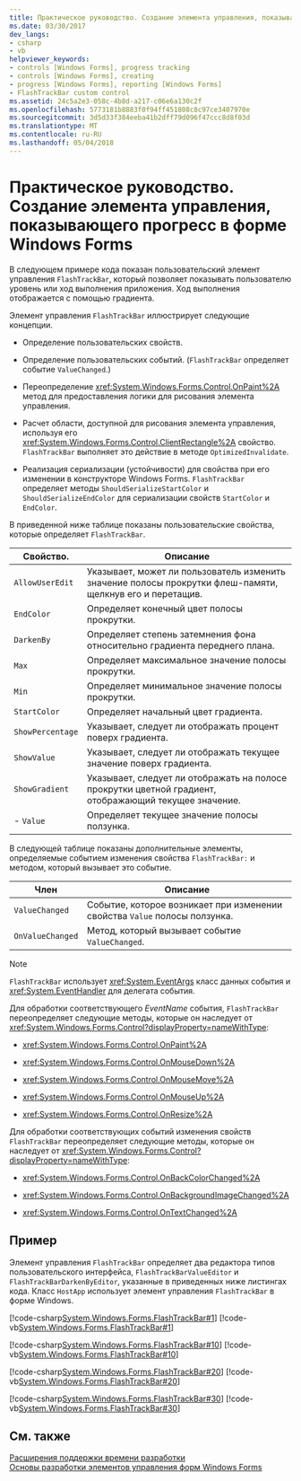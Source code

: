 ```yaml
---
title: Практическое руководство. Создание элемента управления, показывающего прогресс в форме Windows Forms
ms.date: 03/30/2017
dev_langs:
- csharp
- vb
helpviewer_keywords:
- controls [Windows Forms], progress tracking
- controls [Windows Forms], creating
- progress [Windows Forms], reporting [Windows Forms]
- FlashTrackBar custom control
ms.assetid: 24c5a2e3-058c-4b8d-a217-c06e6a130c2f
ms.openlocfilehash: 5773181b8883f0f94ff451808c8c97ce3407970e
ms.sourcegitcommit: 3d5d33f384eeba41b2dff79d096f47ccc8d8f03d
ms.translationtype: MT
ms.contentlocale: ru-RU
ms.lasthandoff: 05/04/2018
---
```

# <a name="how-to-create-a-windows-forms-control-that-shows-progress"></a>Практическое руководство. Создание элемента управления, показывающего прогресс в форме Windows Forms
В следующем примере кода показан пользовательский элемент управления `FlashTrackBar`, который позволяет показывать пользователю уровень или ход выполнения приложения. Ход выполнения отображается с помощью градиента.  
  
 Элемент управления `FlashTrackBar` иллюстрирует следующие концепции.  
  
-   Определение пользовательских свойств.  
  
-   Определение пользовательских событий. (`FlashTrackBar` определяет событие `ValueChanged`.)  
  
-   Переопределение <xref:System.Windows.Forms.Control.OnPaint%2A> метод для предоставления логики для рисования элемента управления.  
  
-   Расчет области, доступной для рисования элемента управления, используя его <xref:System.Windows.Forms.Control.ClientRectangle%2A> свойство. `FlashTrackBar` выполняет это действие в методе `OptimizedInvalidate`.  
  
-   Реализация сериализации (устойчивости) для свойства при его изменении в конструкторе Windows Forms. `FlashTrackBar` определяет методы `ShouldSerializeStartColor` и `ShouldSerializeEndColor` для сериализации свойств `StartColor` и `EndColor`.  
  
 В приведенной ниже таблице показаны пользовательские свойства, которые определяет `FlashTrackBar`.  
  
|Свойство.|Описание|  
|--------------|-----------------|  
|`AllowUserEdit`|Указывает, может ли пользователь изменить значение полосы прокрутки флеш-памяти, щелкнув его и перетащив.|  
|`EndColor`|Определяет конечный цвет полосы прокрутки.|  
|`DarkenBy`|Определяет степень затемнения фона относительно градиента переднего плана.|  
|`Max`|Определяет максимальное значение полосы прокрутки.|  
|`Min`|Определяет минимальное значение полосы прокрутки.|  
|`StartColor`|Определяет начальный цвет градиента.|  
|`ShowPercentage`|Указывает, следует ли отображать процент поверх градиента.|  
|`ShowValue`|Указывает, следует ли отображать текущее значение поверх градиента.|  
|`ShowGradient`|Указывает, следует ли отображать на полосе прокрутки цветной градиент, отображающий текущее значение.|  
|-   `Value`|Определяет текущее значение полосы ползунка.|  
  
 В следующей таблице показаны дополнительные элементы, определяемые событием изменения свойства `FlashTrackBar:` и методом, который вызывает это событие.  
  
|Член|Описание|  
|------------|-----------------|  
|`ValueChanged`|Событие, которое возникает при изменении свойства `Value` полосы ползунка.|  
|`OnValueChanged`|Метод, который вызывает событие `ValueChanged`.|  
  
> [!NOTE]
>  `FlashTrackBar` использует <xref:System.EventArgs> класс данных события и <xref:System.EventHandler> для делегата события.  
  
 Для обработки соответствующего *EventName* события, `FlashTrackBar` переопределяет следующие методы, которые он наследует от <xref:System.Windows.Forms.Control?displayProperty=nameWithType>:  
  
-   <xref:System.Windows.Forms.Control.OnPaint%2A>  
  
-   <xref:System.Windows.Forms.Control.OnMouseDown%2A>  
  
-   <xref:System.Windows.Forms.Control.OnMouseMove%2A>  
  
-   <xref:System.Windows.Forms.Control.OnMouseUp%2A>  
  
-   <xref:System.Windows.Forms.Control.OnResize%2A>  
  
 Для обработки соответствующих событий изменения свойств `FlashTrackBar` переопределяет следующие методы, которые он наследует от <xref:System.Windows.Forms.Control?displayProperty=nameWithType>:  
  
-   <xref:System.Windows.Forms.Control.OnBackColorChanged%2A>  
  
-   <xref:System.Windows.Forms.Control.OnBackgroundImageChanged%2A>  
  
-   <xref:System.Windows.Forms.Control.OnTextChanged%2A>  
  
## <a name="example"></a>Пример  
 Элемент управления `FlashTrackBar` определяет два редактора типов пользовательского интерфейса, `FlashTrackBarValueEditor` и `FlashTrackBarDarkenByEditor`, указанные в приведенных ниже листингах кода. Класс `HostApp` использует элемент управления `FlashTrackBar` в форме Windows.  
  
 [!code-csharp[System.Windows.Forms.FlashTrackBar#1](../../../../samples/snippets/csharp/VS_Snippets_Winforms/System.Windows.Forms.FlashTrackBar/CS/FlashTrackBar.cs#1)]
 [!code-vb[System.Windows.Forms.FlashTrackBar#1](../../../../samples/snippets/visualbasic/VS_Snippets_Winforms/System.Windows.Forms.FlashTrackBar/VB/FlashTrackBar.vb#1)]  
  
 [!code-csharp[System.Windows.Forms.FlashTrackBar#10](../../../../samples/snippets/csharp/VS_Snippets_Winforms/System.Windows.Forms.FlashTrackBar/CS/FlashTrackBarDarkenByEditor.cs#10)]
 [!code-vb[System.Windows.Forms.FlashTrackBar#10](../../../../samples/snippets/visualbasic/VS_Snippets_Winforms/System.Windows.Forms.FlashTrackBar/VB/FlashTrackBarDarkenByEditor.vb#10)]  
  
 [!code-csharp[System.Windows.Forms.FlashTrackBar#20](../../../../samples/snippets/csharp/VS_Snippets_Winforms/System.Windows.Forms.FlashTrackBar/CS/FlashTrackBarValueEditor.cs#20)]
 [!code-vb[System.Windows.Forms.FlashTrackBar#20](../../../../samples/snippets/visualbasic/VS_Snippets_Winforms/System.Windows.Forms.FlashTrackBar/VB/FlashTrackBarValueEditor.vb#20)]  
  
 [!code-csharp[System.Windows.Forms.FlashTrackBar#30](../../../../samples/snippets/csharp/VS_Snippets_Winforms/System.Windows.Forms.FlashTrackBar/CS/HostApp.cs#30)]
 [!code-vb[System.Windows.Forms.FlashTrackBar#30](../../../../samples/snippets/visualbasic/VS_Snippets_Winforms/System.Windows.Forms.FlashTrackBar/VB/HostApp.vb#30)]  
  
## <a name="see-also"></a>См. также  
 [Расширения поддержки времени разработки](http://msdn.microsoft.com/library/d6ac8a6a-42fd-4bc8-bf33-b212811297e2)  
 [Основы разработки элементов управления форм Windows Forms](../../../../docs/framework/winforms/controls/windows-forms-control-development-basics.md)
